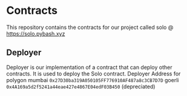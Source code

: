 # Contracts

This repository contains the contracts for our project called solo @ https://solo.pybash.xyz

## Deployer
Deployer is our implementation of a contract that can deploy other contracts. It is used to deploy the Solo contract.
Deployer Address for polygon mumbai `0x27D30ba319A050105FF776910AF487a8c3CB7D7D`
                    goerli `0x4A169a5d2f5241a44eae427e4867E04edF03B450` (depreciated)